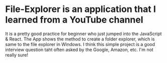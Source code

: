 # File-Explorer is an application that I learned from a YouTube channel
It is a pretty good practice for beginner who just jumped into the JavaScript & React. 
The App shows the method to create a folder explorer, which is same to the file explorer in Windows. I think this simple project is a good interview question 
taht often asked by the Google, Amazon, etc. I'm not really sure!
